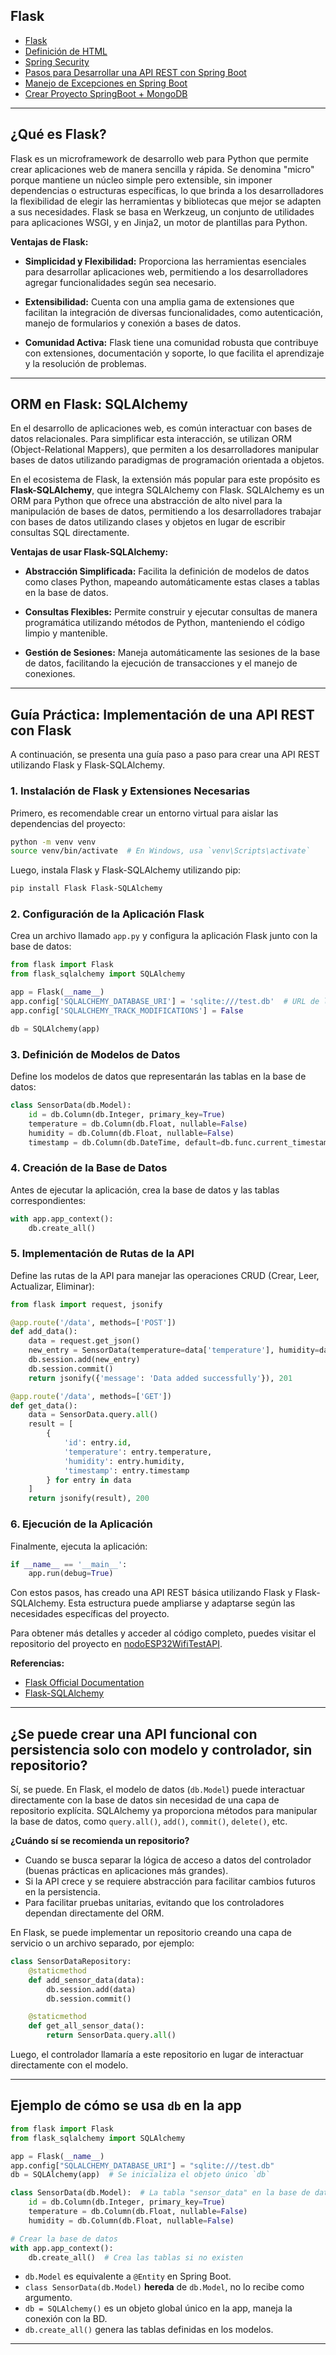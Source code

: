 ## Flask

- [Flask](#flask)
- [Definición de HTML](#definición-de-html)
- [Spring Security](#spring-security)
- [Pasos para Desarrollar una API REST con Spring Boot](#pasos-para-desarrollar-una-api-rest-con-spring-boot)
- [Manejo de Excepciones en Spring Boot](#manejo-de-excepciones-en-spring-boot)
- [Crear Proyecto SpringBoot + MongoDB](#crear-proyecto-springboot--mongodb)

---

## ¿Qué es Flask?

Flask es un microframework de desarrollo web para Python que permite crear 
aplicaciones web de manera sencilla y rápida. Se denomina "micro" porque mantiene 
un núcleo simple pero extensible, sin imponer dependencias o estructuras 
específicas, lo que brinda a los desarrolladores la flexibilidad de elegir las 
herramientas y bibliotecas que mejor se adapten a sus necesidades. Flask se basa 
en Werkzeug, un conjunto de utilidades para aplicaciones WSGI, y en Jinja2, un 
motor de plantillas para Python.

**Ventajas de Flask:**

- **Simplicidad y Flexibilidad:** Proporciona las herramientas esenciales para desarrollar 
  aplicaciones web, permitiendo a los desarrolladores agregar funcionalidades 
  según sea necesario.

- **Extensibilidad:** Cuenta con una amplia gama de extensiones que facilitan la integración 
  de diversas funcionalidades, como autenticación, manejo de formularios y 
  conexión a bases de datos.

- **Comunidad Activa:** Flask tiene una comunidad robusta que contribuye con extensiones, 
  documentación y soporte, lo que facilita el aprendizaje y la resolución de 
  problemas.

---

## ORM en Flask: SQLAlchemy

En el desarrollo de aplicaciones web, es común interactuar con bases de datos 
relacionales. Para simplificar esta interacción, se utilizan ORM 
(Object-Relational Mappers), que permiten a los desarrolladores manipular bases 
de datos utilizando paradigmas de programación orientada a objetos.

En el ecosistema de Flask, la extensión más popular para este propósito es 
**Flask-SQLAlchemy**, que integra SQLAlchemy con Flask. SQLAlchemy es un ORM 
para Python que ofrece una abstracción de alto nivel para la manipulación de 
bases de datos, permitiendo a los desarrolladores trabajar con bases de datos 
utilizando clases y objetos en lugar de escribir consultas SQL directamente.

**Ventajas de usar Flask-SQLAlchemy:**

- **Abstracción Simplificada:** Facilita la definición de modelos de datos como clases 
  Python, mapeando automáticamente estas clases a tablas en la base de datos.

- **Consultas Flexibles:** Permite construir y ejecutar consultas de manera programática 
  utilizando métodos de Python, manteniendo el código limpio y mantenible.

- **Gestión de Sesiones:** Maneja automáticamente las sesiones de la base de datos, 
  facilitando la ejecución de transacciones y el manejo de conexiones.

---

## Guía Práctica: Implementación de una API REST con Flask

A continuación, se presenta una guía paso a paso para crear una API REST 
utilizando Flask y Flask-SQLAlchemy.

### 1. Instalación de Flask y Extensiones Necesarias

Primero, es recomendable crear un entorno virtual para aislar las dependencias 
del proyecto:

```bash
python -m venv venv
source venv/bin/activate  # En Windows, usa `venv\Scripts\activate`
```

Luego, instala Flask y Flask-SQLAlchemy utilizando pip:

```bash
pip install Flask Flask-SQLAlchemy
```

### 2. Configuración de la Aplicación Flask

Crea un archivo llamado `app.py` y configura la aplicación Flask junto con la 
base de datos:

```python
from flask import Flask
from flask_sqlalchemy import SQLAlchemy

app = Flask(__name__)
app.config['SQLALCHEMY_DATABASE_URI'] = 'sqlite:///test.db'  # URL de la base de datos
app.config['SQLALCHEMY_TRACK_MODIFICATIONS'] = False

db = SQLAlchemy(app)
```

### 3. Definición de Modelos de Datos

Define los modelos de datos que representarán las tablas en la base de datos:

```python
class SensorData(db.Model):
    id = db.Column(db.Integer, primary_key=True)
    temperature = db.Column(db.Float, nullable=False)
    humidity = db.Column(db.Float, nullable=False)
    timestamp = db.Column(db.DateTime, default=db.func.current_timestamp(), nullable=False)
```

### 4. Creación de la Base de Datos

Antes de ejecutar la aplicación, crea la base de datos y las tablas 
correspondientes:

```python
with app.app_context():
    db.create_all()
```

### 5. Implementación de Rutas de la API

Define las rutas de la API para manejar las operaciones CRUD (Crear, Leer, 
Actualizar, Eliminar):

```python
from flask import request, jsonify

@app.route('/data', methods=['POST'])
def add_data():
    data = request.get_json()
    new_entry = SensorData(temperature=data['temperature'], humidity=data['humidity'])
    db.session.add(new_entry)
    db.session.commit()
    return jsonify({'message': 'Data added successfully'}), 201

@app.route('/data', methods=['GET'])
def get_data():
    data = SensorData.query.all()
    result = [
        {
            'id': entry.id,
            'temperature': entry.temperature,
            'humidity': entry.humidity,
            'timestamp': entry.timestamp
        } for entry in data
    ]
    return jsonify(result), 200
```

### 6. Ejecución de la Aplicación

Finalmente, ejecuta la aplicación:

```python
if __name__ == '__main__':
    app.run(debug=True)
```

Con estos pasos, has creado una API REST básica utilizando Flask y 
Flask-SQLAlchemy. Esta estructura puede ampliarse y adaptarse según las 
necesidades específicas del proyecto.

Para obtener más detalles y acceder al código completo, puedes visitar el 
repositorio del proyecto en 
[nodoESP32WifiTestAPI](https://github.com/asmitmans/nodoESP32WifiTestAPI).

**Referencias:**

- [Flask Official Documentation](https://flask.palletsprojects.com/)
- [Flask-SQLAlchemy](https://flask-sqlalchemy.palletsprojects.com/en/2.x/)

---

## ¿Se puede crear una API funcional con persistencia solo con modelo y controlador, sin repositorio?

Sí, se puede. En Flask, el modelo de datos (`db.Model`) puede interactuar directamente 
con la base de datos sin necesidad de una capa de repositorio explícita. SQLAlchemy 
ya proporciona métodos para manipular la base de datos, como `query.all()`, `add()`, 
`commit()`, `delete()`, etc.

**¿Cuándo sí se recomienda un repositorio?**
- Cuando se busca separar la lógica de acceso a datos del controlador (buenas 
  prácticas en aplicaciones más grandes).
- Si la API crece y se requiere abstracción para facilitar cambios futuros en la 
  persistencia.
- Para facilitar pruebas unitarias, evitando que los controladores dependan 
  directamente del ORM.


En Flask, se puede implementar un repositorio creando una capa de servicio o un 
archivo separado, por ejemplo:

```python
class SensorDataRepository:
	@staticmethod
	def add_sensor_data(data):
		db.session.add(data)
		db.session.commit()

	@staticmethod
	def get_all_sensor_data():
		return SensorData.query.all()
```

Luego, el controlador llamaría a este repositorio en lugar de interactuar 
directamente con el modelo.

---

## **Ejemplo de cómo se usa `db` en la app**

```python
from flask import Flask
from flask_sqlalchemy import SQLAlchemy

app = Flask(__name__)
app.config["SQLALCHEMY_DATABASE_URI"] = "sqlite:///test.db"
db = SQLAlchemy(app)  # Se inicializa el objeto único `db`

class SensorData(db.Model):  # La tabla "sensor_data" en la base de datos
    id = db.Column(db.Integer, primary_key=True)
    temperature = db.Column(db.Float, nullable=False)
    humidity = db.Column(db.Float, nullable=False)

# Crear la base de datos
with app.app_context():
    db.create_all()  # Crea las tablas si no existen
```

- `db.Model` es equivalente a `@Entity` en Spring Boot.
- `class SensorData(db.Model)` **hereda** de `db.Model`, no lo recibe como argumento.
- `db = SQLAlchemy()` es un objeto global único en la app, maneja la conexión con la BD.
- `db.create_all()` genera las tablas definidas en los modelos.

---
